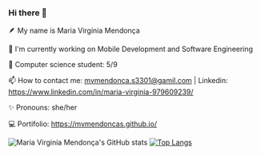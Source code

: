 ### Hi there 👋

🪶 My name is Maria Virgínia Mendonça

🌱 I'm currently working on Mobile Development and Software Engineering 

📖 Computer science student: 5/9

📫 How to contact me: mvmendonca.s3301@gamil.com | Linkedin: https://www.linkedin.com/in/maria-virginia-979609239/

✨ Pronouns: she/her

 💻 Portifolio: https://mvmendoncas.github.io/


![Maria Virginia Mendonça's GitHub stats](https://github-readme-stats.vercel.app/api?username=mvmendoncas&show_icons=true&theme=radical)
[![Top Langs](https://github-readme-stats.vercel.app/api/top-langs/?username=mvmendoncas&layout=compact&show_icons=true&theme=radical)](https://github.com/anuraghazra/github-readme-stats)


